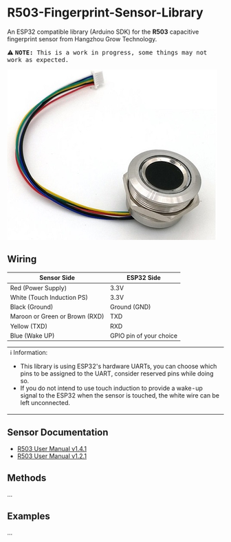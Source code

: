 # R503-Fingerprint-Sensor-Library
An ESP32 compatible library (Arduino SDK) for the **R503** capacitive fingerprint sensor from Hangzhou Grow Technology.

⚠ <kbd><strong>NOTE:</strong> This is a work in progress, some things may not work as expected.</kbd>

![image](https://github.com/mpagnoulle/R503-Fingerprint-Library/blob/main/docs/R503_sensor.jpg?raw=true)

## Wiring

|Sensor Side|ESP32 Side|
|---|---|
|Red (Power Supply)|3.3V|
|White (Touch Induction PS)|3.3V|
|Black (Ground)|Ground (GND)|
|Maroon or Green or Brown (RXD)|TXD|
|Yellow  (TXD)|RXD|
|Blue (Wake UP)|GPIO pin of your choice|

<table><tr><td>ℹ Information:
  
* This library is using ESP32's hardware UARTs, you can choose which pins to be assigned to the UART, consider reserved pins while doing so.
* If you do not intend to use touch induction to provide a wake-up signal to the ESP32 when the sensor is touched, the white wire can be left unconnected.
</td></tr></table>

## Sensor Documentation
* [R503 User Manual v1.4.1](https://github.com/mpagnoulle/R503-Fingerprint-Library/blob/main/docs/R503%20R503-M22%20Fingerprint%20User%20Manual%20V1.4.1.pdf)
* [R503 User Manual v1.2.1](https://github.com/mpagnoulle/R503-Fingerprint-Library/blob/main/docs/R503%20Fingerprint%20Module%20User%20Manual%20V1.2.1.pdf)

## Methods
...
## Examples
...
